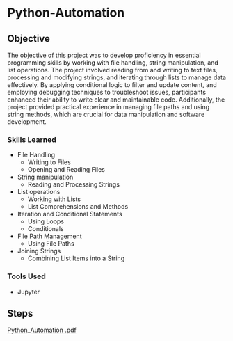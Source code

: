 # Python-Automation

## Objective

The objective of this project was to develop proficiency in essential programming skills by working with file handling, string manipulation, and list operations. The project involved reading from and writing to text files, processing and modifying strings, and iterating through lists to manage data effectively. By applying conditional logic to filter and update content, and employing debugging techniques to troubleshoot issues, participants enhanced their ability to write clear and maintainable code. Additionally, the project provided practical experience in managing file paths and using string methods, which are crucial for data manipulation and software development.

### Skills Learned

- File Handling
  - Writing to Files
  - Opening and Reading Files
- String manipulation
  - Reading and Processing Strings
- List operations
  - Working with Lists
  - List Comprehensions and Methods
- Iteration and Conditional Statements
  - Using Loops
  - Conditionals
- File Path Management
  - Using File Paths
- Joining Strings
  - Combining List Items into a String

### Tools Used

- Jupyter 

## Steps
[Python_Automation .pdf](https://github.com/user-attachments/files/17035359/Python_Automation.pdf)
